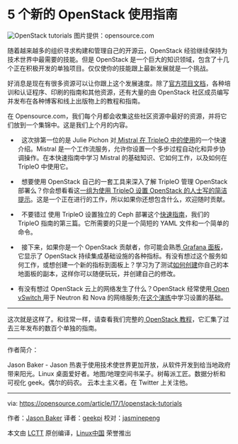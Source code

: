 5 个新的 OpenStack 使用指南
============================================================

 ![OpenStack tutorials](https://opensource.com/sites/default/files/styles/image-full-size/public/images/education/rh_003588_01_rd3os.combacktoschoolserieshe_rh_051x_0.png?itok=Tm2UcSXw "OpenStack tutorials") 
图片提供：opensource.com

随着越来越多的组织寻求构建和管理自己的开源云，OpenStack 经验继续保持为技术世界中最需要的技能。但是 OpenStack 是一个巨大的知识领域，包含了十几个正在积极开发的单独项目。仅仅使你的技能跟上最新发展就是一个挑战。

好消息是现在有很多资源可以让你跟上这个发展速度。除了[官方项目文档][9]，各种培训和认证程序、印刷的指南和其他资源，还有大量的由 OpenStack 社区成员编写并发布在各种博客和线上出版物上的教程和指南。

在 Opensource.com，我们每个月都会收集这些社区资源中最好的资源，并将它们放到一个集锦中。这是我们上个月的内容。

*   这次排第一位的是 Julie Pichon 对[ Mistral 在 TripleO 中的使用][1]的一个快速介绍。Mistral 是一个工作流服务，允许你设置一个多步过程自动化和异步协调操作。在本快速指南中学习 Mistral 的基础知识、它如何工作，以及如何在 TripleO 中使用它。

*   想要使用 OpenStack 自己的一套工具来深入了解 TripleO 管理 OpenStack 部署么？你会想看看这[一组为使用 TripleO 设置 OpenStack 的人士写的简洁提示][2]。这是一个正在进行的工作，所以如果你还想包含什么，欢迎随时贡献。

*   不要错过 使用 TripleO 设置独立的 Ceph 部署这个[快速指南][3]，我们的 TripleO 指南的第三篇。它所需要的只是一个简短的 YAML 文件和一个简单的命令。

*   接下来，如果你是一个 OpenStack 贡献者，你可能会熟悉[ Grafana 面板][4]，它显示了 OpenStack 持续集成基础设施的各种指标。有没有想过这个服务如何工作，或想创建一个新的指标到面板上？学习为了测试[如何创建][5]你自己的本地面板的副本，这样你可以随便玩玩，并创建自己的修改。

*   有没有想过 OpenStack 云上的网络发生了什么？OpenStack 经常使用[ Open vSwitch ][6]用于 Neutron 和 Nova 的网络服务;在[这个演练][7]中学习设置的基础。

* * *

这次就是这样了。和往常一样，请查看我们完整的[ OpenStack 教程][10]，它汇集了过去三年发布的数百个单独的指南。

--------------------------------------------------------------------------------

作者简介：

Jason Baker - Jason 热衷于使用技术使世界更加开放，从软件开发到给当地政府带来阳光。Linux 桌面爱好者。地图/地理空间书呆子。树莓派工匠。数据分析和可视化 geek。偶尔的码农。 云本土主义者。在 Twitter 上关注他。

--------------------------------------------------------------------------------

via: https://opensource.com/article/17/1/openstack-tutorials

作者：[Jason Baker][a]
译者：[geekpi](https://github.com/geekpi)
校对：[jasminepeng](https://github.com/jasminepeng)

本文由 [LCTT](https://github.com/LCTT/TranslateProject) 原创编译，[Linux中国](https://linux.cn/) 荣誉推出

[a]:https://opensource.com/users/jason-baker
[1]:http://www.jpichon.net/blog/2016/12/quick-introduction-mistral-tripleo/
[2]:http://www.anstack.com/blog/2016/12/16/printing-tripleo-cheat-sheet.html
[3]:http://giuliofidente.com/2016/12/tripleo-to-deploy-ceph-standlone.html
[4]:http://grafana.openstack.org/
[5]:http://blog.cafarelli.fr/2016/12/local-testing-of-openstack-grafana-dashboard-changes/
[6]:http://openvswitch.org/
[7]:http://superuser.openstack.org/articles/openvswitch-openstack-sdn/
[8]:https://opensource.com/article/17/1/openstack-tutorials?rate=q5H-KT2pm4NLExRhlHc0ru2dyjLkTSA45wim_2KtIec
[9]:http://docs.openstack.org/
[10]:https://opensource.com/resources/openstack-tutorials
[11]:https://opensource.com/user/19894/feed
[12]:https://opensource.com/users/jason-baker
